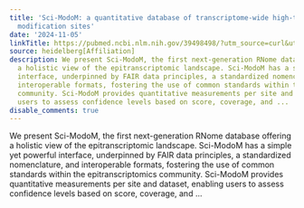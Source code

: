 ```yaml
---
title: 'Sci-ModoM: a quantitative database of transcriptome-wide high-throughput RNA
  modification sites'
date: '2024-11-05'
linkTitle: https://pubmed.ncbi.nlm.nih.gov/39498498/?utm_source=curl&utm_medium=rss&utm_campaign=pubmed-2&utm_content=1FakS-2QOkCT8HsMOQP1bCRQ4YzyumYOmxmF0moLsQ3dFB1E9V&fc=20220326224207&ff=20241105174555&v=2.18.0.post9+e462414
source: heidelberg[Affiliation]
description: We present Sci-ModoM, the first next-generation RNome database offering
  a holistic view of the epitranscriptomic landscape. Sci-ModoM has a simple yet powerful
  interface, underpinned by FAIR data principles, a standardized nomenclature, and
  interoperable formats, fostering the use of common standards within the epitranscriptomics
  community. Sci-ModoM provides quantitative measurements per site and dataset, enabling
  users to assess confidence levels based on score, coverage, and ...
disable_comments: true
---
```

We present Sci-ModoM, the first next-generation RNome database offering a holistic view of the epitranscriptomic landscape. Sci-ModoM has a simple yet powerful interface, underpinned by FAIR data principles, a standardized nomenclature, and interoperable formats, fostering the use of common standards within the epitranscriptomics community. Sci-ModoM provides quantitative measurements per site and dataset, enabling users to assess confidence levels based on score, coverage, and ...